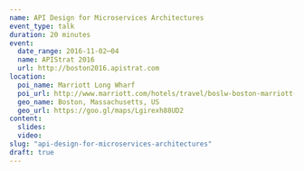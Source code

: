 ```yaml
---
name: API Design for Microservices Architectures
event_type: talk
duration: 20 minutes
event:
  date_range: 2016-11-02⋯04
  name: APIStrat 2016
  url: http://boston2016.apistrat.com
location:
  poi_name: Marriott Long Wharf
  poi_url: http://www.marriott.com/hotels/travel/boslw-boston-marriott-long-wharf/
  geo_name: Boston, Massachusetts, US
  geo_url: https://goo.gl/maps/Lgirexh88UD2
content:
  slides:
  video:
slug: "api-design-for-microservices-architectures"
draft: true
---
```

